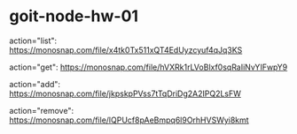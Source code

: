 # goit-node-hw-01

action="list":
https://monosnap.com/file/x4tk0Tx511xQT4EdUyzcyuf4qJq3KS

action="get":
https://monosnap.com/file/hVXRk1rLVoBlxf0sqRaIiNvYIFwpY9

action="add":
https://monosnap.com/file/jkpskpPVss7tTqDriDg2A2IPQ2LsFW

action="remove":
https://monosnap.com/file/lQPUcf8pAeBmpq6l9OrhHVSWyi8kmt
